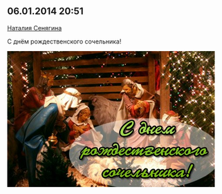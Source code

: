 ## 06.01.2014 20:51

[Наталия Сенягина](https://vk.com/id33862652)

С днём рождественского сочельника!

![2014_01_06---20_51.jpg](img/2014_01_06---20_51.jpg)
